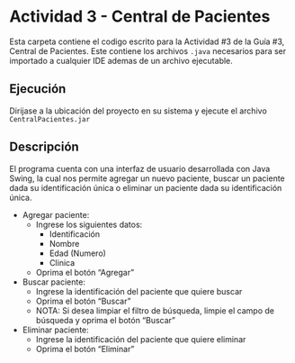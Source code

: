 # Actividad 3 - Central de Pacientes
Esta carpeta contiene el codigo escrito para la Actividad #3 de la Guía #3, Central de Pacientes. Este contiene los archivos `.java` necesarios para ser importado a cualquier IDE ademas de un archivo ejecutable.

## Ejecución
Dirijase a la ubicación del proyecto en su sistema y ejecute el archivo `CentralPacientes.jar`

## Descripción
El programa cuenta con una interfaz de usuario desarrollada con Java Swing, la cual nos permite agregar un nuevo paciente, buscar un paciente dada su identificación única o eliminar un paciente dada su identificación única.

-	Agregar paciente:
    - Ingrese los siguientes datos:
        - Identificación
        - Nombre
        - Edad (Numero)
        - Clinica
    - Oprima el botón “Agregar”
-	Buscar paciente:
    - Ingrese la identificación del paciente que quiere buscar
    - Oprima el botón “Buscar”
    - NOTA: Si desea limpiar el filtro de búsqueda, limpie el campo de búsqueda y oprima el botón “Buscar”
-	Eliminar paciente:
    - Ingrese la identificación del paciente que quiere eliminar
    - Oprima el botón “Eliminar”
